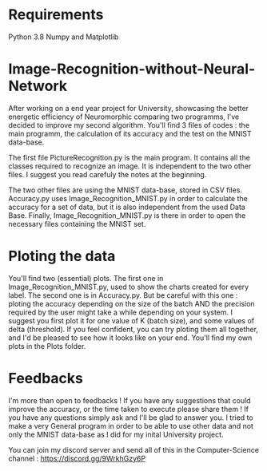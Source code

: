 # Requirements
Python 3.8
Numpy and Matplotlib

# Image-Recognition-without-Neural-Network
After working on a end year project for University, showcasing the better energetic efficiency of Neuromorphic comparing two programms, I've decided to improve my second algorithm. You'll find 3 files of codes : the main programm, the calculation of its accuracy and the test on the MNIST data-base.


The first file PictureRecognition.py is the main program. It contains all the classes required to recognize an image. It is independent to the two other files. I suggest you read carefuly the notes at the beginning.

The two other files are using the MNIST data-base, stored in CSV files. Accuracy.py uses Image_Recognition_MNIST.py in order to calculate the accuracy for a set of data, but it is also independent from the used Data Base. Finally, Image_Recognition_MNIST.py is there in order to open the necessary files containing the MNIST set. 

# Ploting the data
You'll find two (essential) plots. The first one in Image_Recognition_MNIST.py, used to show the charts created for every label. The second one is in Accuracy.py. But be careful with this one : ploting the accuracy depending on the size of the batch AND the precision required by the user might take a while depending on your system. I suggest you first plot it for one value of K (batch size), and some values of delta (threshold). If you feel confident, you can try ploting them all together, and I'd be pleased to see how it looks like on your end. You'll find my own plots in the Plots folder.

# Feedbacks
I'm more than open to feedbacks ! If you have any suggestions that could improve the accuracy, or the time taken to execute please share them ! If you have any questions simply ask and I'll be glad to answer you. I tried to make a very General program in order to be able to use other data and not only the MNIST data-base as I did for my inital University project.

You can join my discord server and send all of this in the Computer-Science channel : https://discord.gg/9WrkhGzy6P
